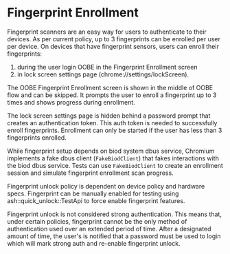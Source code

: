 # Fingerprint Enrollment

Fingerprint scanners are an easy way for users to authenticate to their devices.
As per current policy, up to 3 fingerprints can be enrolled per user per device.
On devices that have fingerprint sensors, users can enroll their fingerprints:
1.  during the user login OOBE in the Fingerprint Enrollment screen
2.  in lock screen settings page (chrome://settings/lockScreen).

The OOBE Fingerprint Enrollment screen is shown in the middle of OOBE flow and
can be skipped. It prompts the user to enroll a fingerprint up to 3 times and
shows progress during enrollment.

The lock screen settings page is hidden behind a password prompt that creates
an authentication token. This auth token is needed to successfully enroll
fingerprints. Enrollment can only be started if the user has less than 3
fingerprints enrolled.

While fingerprint setup depends on biod system dbus service, Chromium implements
a fake dbus client (`FakeBiodClient`) that fakes interactions with the biod
dbus service. Tests can use `FakeBiodClient` to create an enrollment session and
simulate fingerprint enrollment scan progress.

Fingerprint unlock policy is dependent on device policy and hardware specs.
Fingerprint can be manually enabled for testing using ash::quick_unlock::TestApi
to force enable fingerprint features.

Fingerprint unlock is not considered strong authentication. This means that,
under certain policies, fingerprint cannot be the only method of authentication
used over an extended period of time. After a designated amount of time, the
user's is notified that a password must be used to login which will mark strong
auth and re-enable fingerprint unlock.

